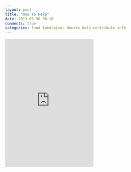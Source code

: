 ```yaml
---
layout: post
title: "How To Help"
date: 2013-07-30 08:10
comments: true
categories: fund fundraiser donate help contribute info
---
```


<iframe src="http://www.rockethub.com/projects/30262-computer-literacy-for-fn-students-using-the-raspberry-pi/widgets/panel" allowtransparency="true" frameborder="0" scrolling="no" width="288" height="416"></iframe>
